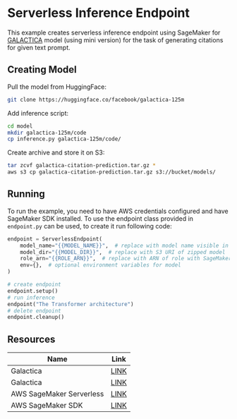 # Serverless Inference Endpoint

This example creates serverless inference endpoint using SageMaker for [GALACTICA](https://huggingface.co/facebook/galactica-125m)
model (using mini version) for the task of generating citations for given text prompt.

## Creating Model

Pull the model from HuggingFace:

```bash
git clone https://huggingface.co/facebook/galactica-125m
```

Add inference script:

```bash
cd model
mkdir galactica-125m/code
cp inference.py galactica-125m/code/
```

Create archive and store it on S3:

```bash
tar zcvf galactica-citation-prediction.tar.gz *
aws s3 cp galactica-citation-prediction.tar.gz s3://bucket/models/
```

## Running

To run the example, you need to have AWS credentials configured and have SageMaker SDK installed. To use the endpoint
class provided in `endpoint.py` can be used, to create it run following code:

```python
endpoint = ServerlessEndpoint(
    model_name="{{MODEL_NAME}}",  # replace with model name visible in AWS
    model_dir="{{MODEL_DIR}}",  # replace with S3 URI of zipped model
    role_arn="{{ROLE_ARN}}",  # replace with ARN of role with SageMaker permissions
    env={},  # optional environment variables for model
)

# create endpoint
endpoint.setup()
# run inference
endpoint("The Transformer architecture")
# delete endpoint
endpoint.cleanup()
```

## Resources

| Name                        | Link |
|-----------------------------|------|
| Galactica                   | [LINK](https://huggingface.co/facebook/galactica-125m) |
| Galactica                   | [LINK](https://arxiv.org/abs/2211.09085) |
| AWS SageMaker Serverless    | [LINK](https://docs.aws.amazon.com/sagemaker/latest/dg/serverless-endpoints.html) |
| AWS SageMaker SDK           | [LINK](https://sagemaker.readthedocs.io/en/stable/) |
